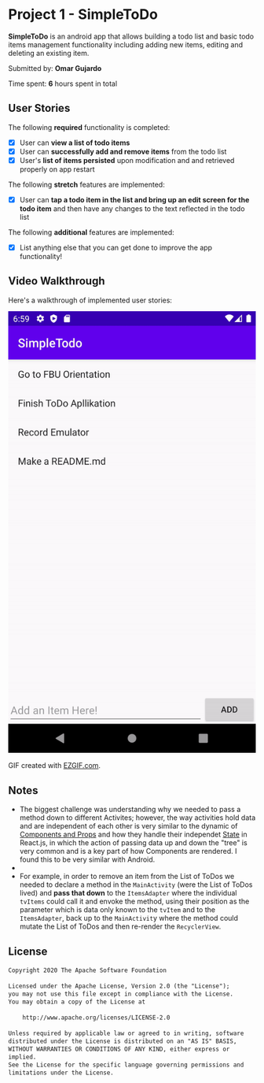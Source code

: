 # Project 1 - SimpleToDo

**SimpleToDo** is an android app that allows building a todo list and basic todo items management functionality including adding new items, editing and deleting an existing item.

Submitted by: **Omar Gujardo**

Time spent: **6** hours spent in total

## User Stories

The following **required** functionality is completed:

* [x] User can **view a list of todo items**
* [x] User can **successfully add and remove items** from the todo list
* [x] User's **list of items persisted** upon modification and and retrieved properly on app restart

The following **stretch** features are implemented:

* [x] User can **tap a todo item in the list and bring up an edit screen for the todo item** and then have any changes to the text reflected in the todo list

The following **additional** features are implemented:

* [x] List anything else that you can get done to improve the app functionality!

## Video Walkthrough

Here's a walkthrough of implemented user stories:

![](MasterDemo.gif)

GIF created with [EZGIF.com](https://ezgif.com/video-to-gif/ezgif-6-48381e8cdd69.mp4).

## Notes

* The biggest challenge was understanding why we needed to pass a method down to different Activites; however, the way activities hold data and are independent of each other is very similar to the dynamic of [Components and Props](https://reactjs.org/docs/components-and-props.html) and how they handle their independet [State](https://reactjs.org/docs/lifting-state-up.html)  in React.js, in which the action of passing data up and down the "tree" is very common and is a key part of how Components are rendered. I found this to be very similar with Android.
* 
*  For example, in order to remove an item from the List of ToDos we needed to declare a method in the `MainActivity` (were the List of ToDos lived) and **pass that down** to the `ItemsAdapter` where the individual `tvItems` could call it and envoke the method, using their position as the parameter which is data only known to the `tvItem` and to the `ItemsAdapter`, back up to the `MainActivit`y where the method could mutate the List of ToDos and then re-render the `RecyclerView`. 

## License

    Copyright 2020 The Apache Software Foundation

    Licensed under the Apache License, Version 2.0 (the "License");
    you may not use this file except in compliance with the License.
    You may obtain a copy of the License at

        http://www.apache.org/licenses/LICENSE-2.0

    Unless required by applicable law or agreed to in writing, software
    distributed under the License is distributed on an "AS IS" BASIS,
    WITHOUT WARRANTIES OR CONDITIONS OF ANY KIND, either express or implied.
    See the License for the specific language governing permissions and
    limitations under the License.
